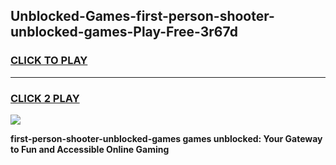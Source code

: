 
## Unblocked-Games-first-person-shooter-unblocked-games-Play-Free-3r67d
<h3>
<a href="https://premium76.site?title=first-person-shooter-unblocked-games&ref=21A">CLICK TO PLAY</a></h3>
<hr>

<h3>
<a href="https://premium76.site?title=first-person-shooter-unblocked-games&ref=21A">CLICK 2 PLAY</a>
  
</h3>

<a href="https://premium76.site?title=first-person-shooter-unblocked-games&ref=21A"><img src="https://clearcache.store/games.png"></a>


**first-person-shooter-unblocked-games games unblocked: Your Gateway to Fun and Accessible Online Gaming**
